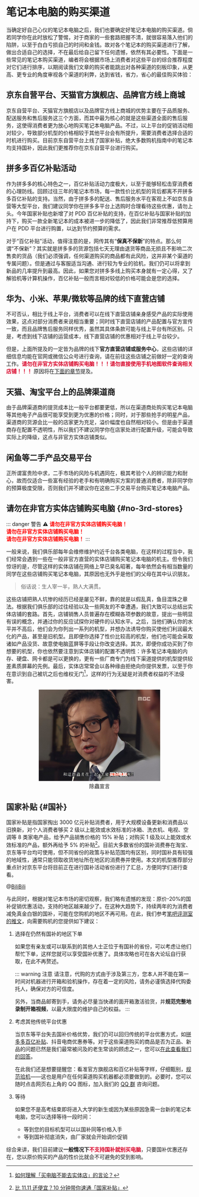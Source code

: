 # 笔记本电脑的购买渠道

当确定好自己心仪的笔记本电脑之后，我们也要确定好笔记本电脑的购买渠道。倘若同学你在此时放松了警惕，对于商家的一些套路把握不清，就很容易落入他们的陷阱，以至于白白亏损自己的时间和金钱。故对各个笔记本的购买渠道进行了解，做出合适自己的选择，不在最后给自己留下任何遗憾，依然有其必要性。下面是一些常见的笔记本购买渠道，编者将会根据市场上消费者对这些平台的综合推荐程度对它们进行排序，以期阅读我们文章的购买者能跳出对各种渠道的刻板印象，从更高、更专业的角度审视各个渠道的利弊，达到省钱，省力，省心的最佳购买体验：

## 京东自营平台、天猫官方旗舰店、品牌官方线上商城

京东自营平台、天猫官方旗舰店以及品牌官方线上商城的优势主要在于品质服务、配送服务和售后服务这三个方面，而其中最为核心的就是这些渠道全面的售后服务，这使得消费者更为放心地购买笔记本电脑产品。不过，以上平台的促销活动相对较少，导致部分机型的价格相较于其他平台会有所提升，需要消费者选择合适的时机进行购买。目前京东自营平台上线了国家补贴，绝大多数购机指南中的笔记本均支持国补，因此我们更推荐你在京东自营平台进行购买。

## 拼多多百亿补贴活动

作为拼多多的核心特色之一，百亿补贴活动力度极大，以至于能够轻松击穿消费者的心理防线。回顾过往三年的笔记本市场，每一款性价比机型的背后都离不开拼多多百亿补贴的支持。当然，由于拼多多的配送、售后服务水平在客观上不如京东自营等大型平台，我们建议同学你在拼多多平台上选购时合理看待这些优惠，请勿上头。今年国家补贴也新增了对 PDD 百亿补贴的支持，在百亿补贴与国家补贴的加持下，购买一款全新笔记本的成本被进一步的降低了，因此我们非常推荐低预算用户在 PDD 平台进行购置，以达到节约预算的需求。

对于“百亿补贴”活动，值得注意的是，网传其有“**保真不保新**”的特点。那么何谓“不保新”？其实就是拼多多的货源包括七天无理由退货等商品无损且不影响二次售卖的货品（我们必须强调，任何渠道购买的商品都有此风险，这并非某个渠道的专属问题）。但是通过与客服适当沟通、进行较为专业的验机，我们仍可以将拿到新品的几率提升到最高。因此，如果您对拼多多线上购买本身就有一定心得，又了解验机等计算机操作，百亿补贴一般而言相对较低的价格可能会是您的选择。

## 华为、小米、苹果/微软等品牌的线下直营店铺

不可否认，相比于线上平台，消费者可以在线下直营店铺亲身感受产品的实际使用效果，这点对部分消费者来说相当重要；同时线下直营店铺的产品配置与官方宣传一致，而且品牌售后服务同样优秀，虽然其具体条款可能与线上平台有所区别。只是，考虑到线下店铺的运营成本，线下直营店铺的优惠相对于线上平台较少。

但是，上面所提及的一定皆为品牌的线下**官方直营店铺或服务中心**，这些店铺的详细信息均能在官网或微信公众号进行查询，请在前往这些店铺之前做好一定的查询工作。<b style="color: #d90429">请勿在非官方实体店铺购买电脑！！！请勿直接使用手机地图软件查询相关店铺！！！</b>
原因将在[下面的章节](#no-3rd-stores)提及。

## 天猫、淘宝平台上的品牌渠道商

由于品牌渠道商的提货成本比一般平台都要更低，所以在渠道商处购买笔记本电脑等其他电子产品很可能享受到更为优惠的价格；同时，对于那些抢手的明星产品，渠道商的货源会比一般的店家更为充足，溢价幅度也自然相对较小。但是由于渠道商存在配置不透明性，所以我们不建议同学你在店家处进行配置升级，可能会导致实际上的降级，这点与非官方实体店铺类似。

## 闲鱼等二手产品交易平台

正所谓富贵险中求，二手市场的风险与机遇同在，极其考验个人的辨识能力和耐心，故而仅适合一些富有经验的老手和有明确购买方案的普通消费者，除非同学你的预算极度受限，否则我们并不建议你在这些二手交易平台购买笔记本电脑产品。

## 请勿在非官方实体店铺购买电脑 {#no-3rd-stores}

::: danger 警告 ⚠️
**<font color="red" >请勿在非官方实体店铺购买电脑！</font>**
<br>
**<font color="red" >请勿在非官方实体店铺购买电脑！</font>**
<br>
**<font color="red" >请勿在非官方实体店铺购买电脑！</font>**
:::

一般来说，我们俱乐部每年会维修维护约近千台各类电脑，在这样的过程当中，我们经常会遇到一些在一般非官方直营的实体店铺购买笔记本电脑的机主。但令我们惊讶的是，尽管这样的实体店铺在网络上早已臭名昭著，每年依然会有相当数量的同学在这些店铺购买笔记本电脑，其原因也无外乎是他们的父母在其中认识朋友。

> 俗话说：生人宰一半，熟人大满贯。

这些店铺把熟人坑惨的经历已经是屡见不鲜，靠的就是以假乱真，鱼目混珠之章法。根据我们俱乐部的过往经验以及一些网友的不幸遭遇，我们大致可以总结出实体店铺的套路。首先，店铺销售人员普遍存在模糊各项参数的故意，提出一些明显有误的概念，并通过你的反应试探你对硬件的认知水平。之后，当他们确认你的水平并不高后，他们会为你列出一系列的机型，并想办法诱导你购买使他们利润最大化的产品，甚至是旧机型。且即便你选择了性价比较高的机型，他们也可能会采取诸如产品没货、故意使电脑蓝屏等手段让你改变选择。其次，即便你成功买到了你想要的机型，你也依然要注意到实体店铺的配置不透明性：许多笔记本电脑的内存、硬盘、网卡都是可以更换的，更有一些厂商专门为线下渠道提供的机型提供较差素质屏幕的先例。最后，实体店常常会以各种缘由拒绝向你提供发票，以至于你在意识到自己被坑之后也维权无门[^5]，这样的行为无疑是对消费者权益的不法侵害。

[^5]: [如何理解「买电脑不能去实体店」的言论？](https://www.zhihu.com/question/264042846)

<div style="margin: 0 auto; text-align: center; width: 65%"><img src="./assets/Debug.jpg" />除蟲宣言</div>

## 国家补贴 {#国补}

国家补贴是指国家掏出 3000 亿元补贴消费者，用于大规模设备更新和消费品以旧换新，对个人消费者够买 2 级以上能效或水效标准的冰箱、洗衣机、电视、空调等 8 类家电产品，给予产品销售价格的 15% 补贴；对购买 1 级及以上能效或水效标准的产品，额外再给予 5% 的补贴[^6]。目前大多数省份的国补消费券在淘宝、京东等平台均可使用，但不同省份的政策与补贴范围均有区别，同时国补具有较强的地域性，通常只能领取收货地址所在地区的消费券并使用。本文的机型推荐部分重点针对京东平台将目前正在进行国补活动省份进行了汇总，方便同学们进行查看。

@[BiliBili](BV1R8mKYYENW)

<!-- 目前支持国补的省份有：北京、上海、江苏、湖北、吉林、黑龙江、广西、山东、山西、福建、湖南、广东、海南、辽宁、浙江、四川、江西、重庆、贵州、天津、陕西、内蒙古、西藏、新疆、河北、河南、云南 -->

与此同时，根据对笔记本市场的密切观察，我们略有遗憾的发现：原价-20%的国补促销优惠活动，支持的地区越来越少了。在这种大趋势下，持续两年的为消费者减免真金白银的国补，可能在您购机的地区不再可用。在此，我们参考[笔吧评测室的推文](https://mp.weixin.qq.com/s/iV6JZXio9s-Zgef7Hqf4AQ)，向需要购机的您提供如下建议：

1. 选择在仍然有国补的地区下单

   如果您有亲友或可以联系到的其他人士正位于有国补的省份，可以考虑让他们帮忙下单，这样您就可以享受国补优惠了。具体攻略也可在各大论坛自行获取，在此不再赘述。

   ::: warning 注意
   请注意，代购的方式由于涉及第三方，您本人并不能在第一时间对机器进行开箱和验机操作，存在着一定的风险，请务必谨慎选择代购委托人，确保对方的可信度。

   另外，当商品邮寄到手，请务必尽量当快递的面开箱激活验货，并**规范完整地录制开箱视频**，以最大限度的维护自己的权益。
   :::

2. 考虑其他传统平台优惠

   当京东等平台失去国补价格优势，我们仍可以回归传统的平台优惠方式，如[拼多多百亿补贴](#拼多多百亿补贴活动)、抖音电商优惠券等。对于这些渠道购买的商品是否为正品、新品的问题已然是我们最常被问及的老生常谈的顾虑之一，您可以[在此查看我们的回答](/more#Q1)。

   在此我们还是想要提醒您：看准官方旗舰店和百亿补贴等字样，仔细甄别，[规范验机](/more#验机)——这也是用户在任何渠道购买机器都必须要做到的。必要时，您可以随时点击网页右上角的 QQ 图标，加入我们的 [QQ 群](https://qm.qq.com/q/HU05k45VmK) 咨询问题。

3. 等待

   如果您不是高考结束即将进入大学的新生或因为某些原因急需一台新的笔记本电脑，您可以选择等待一段时间：

   - 等到您的目标机型可以以国补同等价格入手
   - 等到国补彻底消失，由厂家就会开始调价促销

<p style="text-indent: 0">综合来讲，我们目前建议<b>一般情况下</b><b style="color: #d90429">不支持国补就别买电脑</b>，只要国补优惠还存在，您以原价购买的产品的性价比就会不可避免的受到影响。</p>

[^6]: [比 11.11 还便宜？10 分钟带你速通「国家补贴」](https://www.bilibili.com/video/BV1R8mKYYENW/?spm_id_from=333.337.search-card.all.click&vd_source=4c86e2dc74922bed70b3d5eda80a902b)
